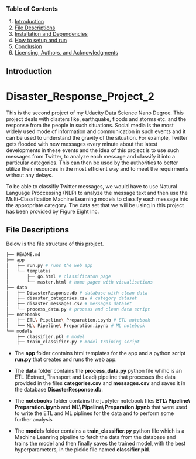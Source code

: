 ### Table of Contents

1. [Introduction](#introduction)
2. [File Descriptions](#descriptions)
3. [Installation and Dependencies](#installation)
4. [How to setup and run](#setup)
5. [Conclusion](#conclusion)
6. [Licensing, Authors, and Acknowledgments](#licensing)

## Introduction<a name="introduction"></a>
# Disaster_Response_Project_2
This is the second project of my Udacity Data Science Nano Degree. This project deals with diasters like, earthquake, floods and storms etc. and the response from the people in such situations. Social media is the most widely used mode of information and communication in such events and it can be used to understand the gravity of the situation. For example, Twitter gets flooded with new messages every minute about the latest developments in these events and the idea of this project is to use such messages from Twitter, to analyze each message and classify it into a particular categories. This can then be used by the authorities to better utilize their resources in the most efficient way and to meet the requirments without any delays. 

To be able to classifly Twitter messages, we would have to use Natural Language Proccessing (NLP) to analyze the message text and then use the Multi-Classfication Machine Learning models to classify each message into the appropriate category. 
The data set that we will be using in this project has been provided by Figure Eight Inc.


## File Descriptions<a name="descriptions"></a>

Below is the file structure of this project.

```bash
├── README.md
├── app
│   ├── run.py # runs the web app
│   └── templates 
│       ├── go.html # classificaton page
│       └── master.html # home pagee with visualisations
├── data
│   ├── DisasterResponse.db # database with clean data
│   ├── disaster_categories.csv # category dataset
│   ├── disaster_messages.csv # messages dataset
│   └── process_data.py # process and clean data script
├── notebooks
│   ├── ETL\ Pipeline\ Preparation.ipynb # ETL notebook
│   └── ML\ Pipeline\ Preparation.ipynb # ML notebook
└── models
    ├── classifier.pkl # model
    ├── train_classifier.py # model training script
```   

- The **app** folder contains html templates for the app and a python script **run.py** that creates and runs the web app.

- The **data** folder contains the **process_data.py** python file whihc is an ETL (Extract, Transport and Load) pipeline that processes the data provided in the files **categories.csv** and **messages.csv**  and saves it in the database **DisasterResponse.db**.

- The **notebooks** folder contains the juptyter notebook files **ETL\ Pipeline\ Preparation.ipynb** and **ML\ Pipeline\ Preparation.ipynb** that were used to write the ETL and ML piplines for the data and to perform some further analysis 

- The **models** folder contains a **train_classifier.py** python file which is a Machine Leanring pipeline to fetch the data from the database and trains the model and then finally saves the trained model, with the best hyperparameters, in the pickle file named **classifier.pkl**.


